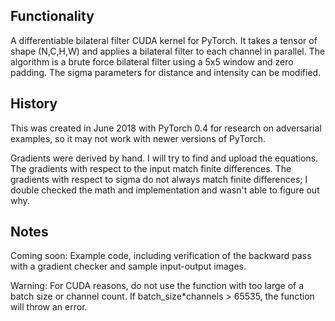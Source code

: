 ## Functionality
A differentiable bilateral filter CUDA kernel for PyTorch. It takes a tensor of shape (N,C,H,W) and applies a bilateral filter to each channel in parallel. The algorithm is a brute force bilateral filter using a 5x5 window and zero padding. The sigma parameters for distance and intensity can be modified.

## History
This was created in June 2018 with PyTorch 0.4 for research on adversarial examples, so it may not work with newer versions of PyTorch.

Gradients were derived by hand. I will try to find and upload the equations. The gradients with respect to the input match finite differences. The gradients with respect to sigma do not always match finite differences; I double checked the math and implementation and wasn't able to figure out why.

## Notes
Coming soon: Example code, including verification of the backward pass with a gradient checker and sample input-output images.

Warning: For CUDA reasons, do not use the function with too large of a batch size or channel count. If batch_size\*channels > 65535, the function will throw an error.
